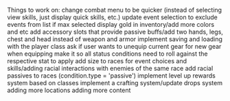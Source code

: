 Things to work on:
change combat menu to be quicker (instead of selecting view skills, just display quick skills, etc.)
update event selection to exclude events from list if max selected
display gold in inventory/add more colors and etc
add accessory slots that provide passive buffs/add two hands, legs, chest and head instead of weapon and armor
implement saving and loading with the player class
ask if user wants to unequip current gear for new gear when equipping
make it so all status conditions need to roll against the respective stat to apply
add size to races for event choices and skills/adding racial interactions with enemies of the same race
add racial passives to races (condition.type = 'passive')
implement level up rewards system based on classes
implement a crafting system/update drops system
adding more locations
adding more content
